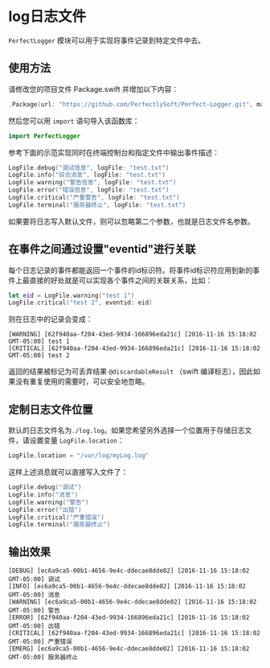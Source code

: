 # log日志文件

`PerfectLogger` 模块可以用于实现将事件记录到特定文件中去。

## 使用方法

请修改您的项目文件 Package.swift 并增加以下内容：

``` swift
.Package(url: "https://github.com/PerfectlySoft/Perfect-Logger.git", majorVersion: 0, minor: 0),
```

然后您可以用 `import` 语句导入该函数库：

``` swift
import PerfectLogger
```

参考下面的示范实现同时在终端控制台和指定文件中输出事件描述：

``` swift
LogFile.debug("调试信息", logFile: "test.txt")
LogFile.info("综合消息", logFile: "test.txt")
LogFile.warning("警告信息", logFile: "test.txt")
LogFile.error("错误信息", logFile: "test.txt")
LogFile.critical("严重警告", logFile: "test.txt")
LogFile.terminal("服务器终止", logFile: "test.txt")
```

如果要将日志写入默认文件，则可以忽略第二个参数，也就是日志文件名参数。

## 在事件之间通过设置"eventid"进行关联

每个日志记录的事件都能返回一个事件的id标识符。将事件id标识符应用到新的事件上最直接的好处就是可以实现各个事件之间的关联关系，比如：

``` swift
let eid = LogFile.warning("test 1")
LogFile.critical("test 2", eventid: eid)
```

则在日志中的记录会变成：

```
[WARNING] [62f940aa-f204-43ed-9934-166896eda21c] [2016-11-16 15:18:02 GMT-05:00] test 1
[CRITICAL] [62f940aa-f204-43ed-9934-166896eda21c] [2016-11-16 15:18:02 GMT-05:00] test 2
```

返回的结果被标记为可丢弃结果 `@discardableResult` （swift 编译标志），因此如果没有重复使用的需要时，可以安全地忽略。


## 定制日志文件位置

默认的日志文件名为`./log.log`。如果您希望另外选择一个位置用于存储日志文件，请设置变量 `LogFile.location`：

``` swift
LogFile.location = "/var/log/myLog.log"
```
这样上述消息就可以直接写入文件了：

``` swift
LogFile.debug("调试")
LogFile.info("消息")
LogFile.warning("警告")
LogFile.error("出错")
LogFile.critical("严重错误")
LogFile.terminal("服务器终止")
```

## 输出效果

```
[DEBUG] [ec6a9ca5-00b1-4656-9e4c-ddecae8dde02] [2016-11-16 15:18:02 GMT-05:00] 调试
[INFO] [ec6a9ca5-00b1-4656-9e4c-ddecae8dde02] [2016-11-16 15:18:02 GMT-05:00] 消息
[WARNING] [ec6a9ca5-00b1-4656-9e4c-ddecae8dde02] [2016-11-16 15:18:02 GMT-05:00] 警告
[ERROR] [62f940aa-f204-43ed-9934-166896eda21c] [2016-11-16 15:18:02 GMT-05:00] 出错
[CRITICAL] [62f940aa-f204-43ed-9934-166896eda21c] [2016-11-16 15:18:02 GMT-05:00] 严重错误
[EMERG] [ec6a9ca5-00b1-4656-9e4c-ddecae8dde02] [2016-11-16 15:18:02 GMT-05:00] 服务器终止
```
